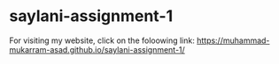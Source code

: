 # saylani-assignment-1
For visiting my website, click on the foloowing link:
https://muhammad-mukarram-asad.github.io/saylani-assignment-1/
